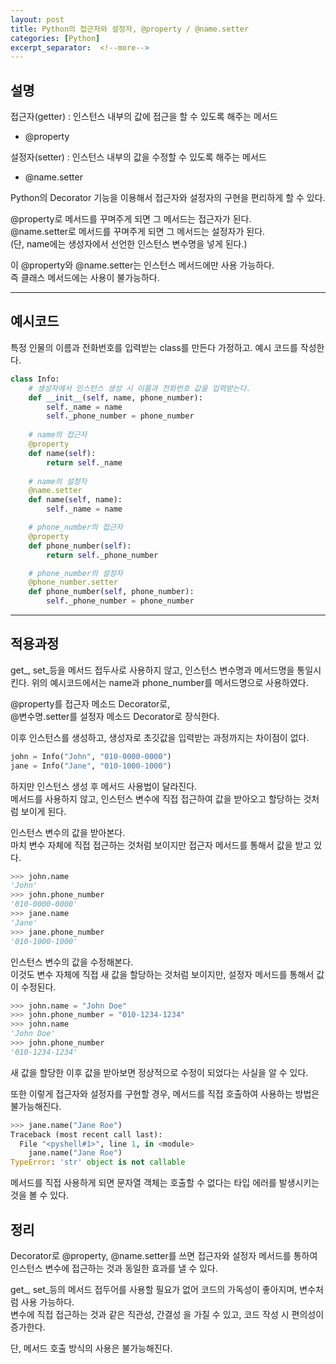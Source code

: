```yaml
---
layout: post
title: Python의 접근자와 설정자, @property / @name.setter
categories: [Python]
excerpt_separator:  <!--more-->
---
```


## 설명
접근자(getter) : 인스턴스 내부의 값에 접근을 할 수 있도록 해주는 메서드   
* @property

설정자(setter) : 인스턴스 내부의 값을 수정할 수 있도록 해주는 메서드   
* @name.setter

Python의 Decorator 기능을 이용해서 접근자와 설정자의 구현을 편리하게 할 수 있다.

@property로 메서드를 꾸며주게 되면 그 메서드는 접근자가 된다.   
@name.setter로 메서드를 꾸며주게 되면 그 메서드는 설정자가 된다.    
(단, name에는 생성자에서 선언한 인스턴스 변수명을 넣게 된다.)

이 @property와 @name.setter는 인스턴스 메서드에만 사용 가능하다.   
즉 클래스 메서드에는 사용이 불가능하다.

- - -
## 예시코드
특정 인물의 이름과 전화번호를 입력받는 class를 만든다 가정하고. 예시 코드를 작성한다.

```python
class Info:
    # 생성자에서 인스턴스 생성 시 이름과 전화번호 값을 입력받는다.
    def __init__(self, name, phone_number):
        self._name = name
        self._phone_number = phone_number
    
    # name의 접근자
    @property
    def name(self):
        return self._name
    
    # name의 설정자
    @name.setter
    def name(self, name):
        self._name = name

    # phone_number의 접근자
    @property
    def phone_number(self):
        return self._phone_number

    # phone_number의 설정자
    @phone_number.setter
    def phone_number(self, phone_number):
        self._phone_number = phone_number
```
- - -
## 적용과정
get_, set_등을 메서드 접두사로 사용하지 않고, 인스턴스 변수명과 메서드명을 통일시킨다. 
위의 예시코드에서는 name과 phone_number를 메서드명으로 사용하였다.

@property를 접근자 메소드 Decorator로,   
@변수명.setter를 설정자 메소드 Decorator로 장식한다.

이후 인스턴스를 생성하고, 생성자로 초깃값을 입력받는 과정까지는 차이점이 없다.

```python
john = Info("John", "010-0000-0000")
jane = Info("Jane", "010-1000-1000")
```
하지만 인스턴스 생성 후 메서드 사용법이 달라진다.    
메서드를 사용하지 않고, 인스턴스 변수에 직접 접근하여 값을 받아오고 할당하는 것처럼 보이게 된다.

인스턴스 변수의 값을 받아본다.   
마치 변수 자체에 직접 접근하는 것처럼 보이지만 접근자 메서드를 통해서 값을 받고 있다.

```python
>>> john.name
'John'
>>> john.phone_number
'010-0000-0000'
>>> jane.name
'Jane'
>>> jane.phone_number
'010-1000-1000'
```

인스턴스 변수의 값을 수정해본다.   
이것도 변수 자체에 직접 새 값을 할당하는 것처럼 보이지만, 설정자 메서드를 통해서 값이 수정된다.

```python
>>> john.name = "John Doe"
>>> john.phone_number = "010-1234-1234"
>>> john.name
'John Doe'
>>> john.phone_number
'010-1234-1234'
```

새 값을 할당한 이후 값을 받아보면 정상적으로 수정이 되었다는 사실을 알 수 있다.

또한 이렇게 접근자와 설정자를 구현할 경우, 메서드를 직접 호출하여 사용하는 방법은 불가능해진다.

```python
>>> jane.name("Jane Roe")
Traceback (most recent call last):
  File "<pyshell#1>", line 1, in <module>
    jane.name("Jane Roe")
TypeError: 'str' object is not callable
```

메서드를 직접 사용하게 되면 문자열 객체는 호출할 수 없다는 타입 에러를 발생시키는 것을 볼 수 있다.


## 정리
Decorator로 @property, @name.setter를 쓰면 접근자와 설정자 메서드를 통하여 인스턴스 변수에 접근하는 것과 동일한 효과를 낼 수 있다.

get_, set_등의 메서드 접두어를 사용할 필요가 없어 코드의 가독성이 좋아지며, 변수처럼 사용 가능하다.   
변수에 직접 접근하는 것과 같은 직관성, 간결성 을 가질 수 있고, 코드 작성 시 편의성이 증가한다.

단, 메서드 호출 방식의 사용은 불가능해진다. 